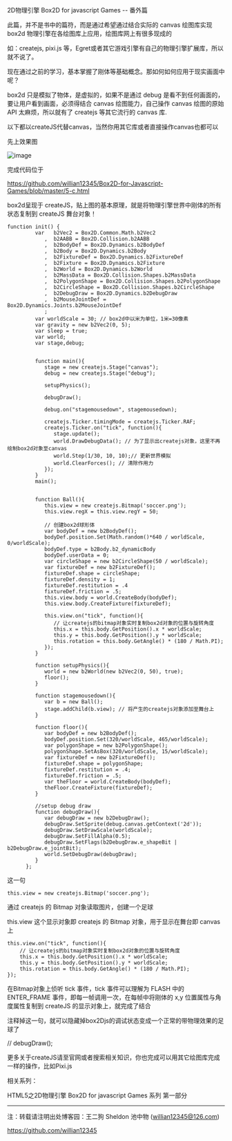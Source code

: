 2D物理引擎 Box2D for javascript Games -- 番外篇

此篇，并不是书中的篇符，而是通过希望通过结合实际的 canvas 绘图库实现 box2d 物理引擎在各绘图库上应用，绘图库网上有很多现成的

如：createjs, pixi.js 等，Egret或者其它游戏引擎有自己的物理引擎扩展库，所以就不说了。

现在通过之前的学习，基本掌握了刚体等基础概念。那如何如何应用于现实画面中呢？

box2d 只是模拟了物体，是虚拟的，如果不是通过 debug 是看不到任何画面的，要让用户看到画面，必须得结合 canvas 绘图能力，自己操作 canvas 绘图的原始 API 太麻烦，所以就有了 createjs 等其它流行的 canvas 库.

以下都以createJS代替canvas，当然你用其它库或者直接操作canvas也都可以

 

先上效果图

![image](https://img2018.cnblogs.com/blog/405426/201902/405426-20190217151129471-1564337733.png)
 

完成代码位于

https://github.com/willian12345/Box2D-for-Javascript-Games/blob/master/5-c.html

 

box2d呈现于 createJS，贴上图的基本原理，就是将物理引擎世界中刚体的所有状态复制到 createJS 舞台对象！

 
```
function init() {
         var   b2Vec2 = Box2D.Common.Math.b2Vec2
            ,  b2AABB = Box2D.Collision.b2AABB
            ,  b2BodyDef = Box2D.Dynamics.b2BodyDef
            ,  b2Body = Box2D.Dynamics.b2Body
            ,  b2FixtureDef = Box2D.Dynamics.b2FixtureDef
            ,  b2Fixture = Box2D.Dynamics.b2Fixture
            ,  b2World = Box2D.Dynamics.b2World
            ,  b2MassData = Box2D.Collision.Shapes.b2MassData
            ,  b2PolygonShape = Box2D.Collision.Shapes.b2PolygonShape
            ,  b2CircleShape = Box2D.Collision.Shapes.b2CircleShape
            ,  b2DebugDraw = Box2D.Dynamics.b2DebugDraw
            ,  b2MouseJointDef =  Box2D.Dynamics.Joints.b2MouseJointDef
            ;
         var worldScale = 30; // box2d中以米为单位，1米=30像素
         var gravity = new b2Vec2(0, 5);
         var sleep = true;
         var world;
         var stage,debug;


         function main(){
            stage = new createjs.Stage("canvas");
            debug = new createjs.Stage("debug");

            setupPhysics();

            debugDraw();

            debug.on("stagemousedown", stagemousedown);

            createjs.Ticker.timingMode = createjs.Ticker.RAF;
            createjs.Ticker.on("tick", function(){
               stage.update();
               world.DrawDebugData(); // 为了显示出createjs对象，这里不再绘制box2d对象至canvas
               world.Step(1/30, 10, 10);// 更新世界模拟
               world.ClearForces(); // 清除作用力
            });
         }
         main();


         function Ball(){
            this.view = new createjs.Bitmap('soccer.png');
            this.view.regX = this.view.regY = 50;

            // 创建box2d球形体
            var bodyDef = new b2BodyDef();
            bodyDef.position.Set(Math.random()*640 / worldScale, 0/worldScale);
            bodyDef.type = b2Body.b2_dynamicBody
            bodyDef.userData = 0;
            var circleShape = new b2CircleShape(50 / worldScale);
            var fixtureDef = new b2FixtureDef();
            fixtureDef.shape = circleShape;
            fixtureDef.density = 1;
            fixtureDef.restitution = .4
            fixtureDef.friction = .5;
            this.view.body = world.CreateBody(bodyDef);
            this.view.body.CreateFixture(fixtureDef);

            this.view.on("tick", function(){
               // 让createjs的bitmap对象实时复制box2d对象的位置与旋转角度
               this.x = this.body.GetPosition().x * worldScale;
               this.y = this.body.GetPosition().y * worldScale;
               this.rotation = this.body.GetAngle() * (180 / Math.PI);
            });
         }
         
         function setupPhysics(){
            world = new b2World(new b2Vec2(0, 50), true);
            floor();  
         }

         function stagemousedown(){
            var b = new Ball();
            stage.addChild(b.view); // 将产生的createjs对象添加至舞台上
         }

         function floor(){
            var bodyDef = new b2BodyDef();
            bodyDef.position.Set(320/worldScale, 465/worldScale);
            var polygonShape = new b2PolygonShape();
            polygonShape.SetAsBox(320/worldScale, 15/worldScale);
            var fixtureDef = new b2FixtureDef();
            fixtureDef.shape = polygonShape;
            fixtureDef.restitution = .4;
            fixtureDef.friction = .5;
            var theFloor = world.CreateBody(bodyDef);
            theFloor.CreateFixture(fixtureDef);
         }

         //setup debug draw
         function debugDraw(){
            var debugDraw = new b2DebugDraw();
            debugDraw.SetSprite(debug.canvas.getContext('2d'));
            debugDraw.SetDrawScale(worldScale);
            debugDraw.SetFillAlpha(0.5);
            debugDraw.SetFlags(b2DebugDraw.e_shapeBit | b2DebugDraw.e_jointBit);
            world.SetDebugDraw(debugDraw);
         }
      };
```
 

这一句

```
this.view = new createjs.Bitmap('soccer.png');
```

通过 createjs 的 Bitmap 对象读取图片，创建一个足球

this.view 这个显示对象即 createjs 的 Bitmap 对象，用于显示在舞台即 canvas 上

```
this.view.on("tick", function(){
    // 让createjs的bitmap对象实时复制box2d对象的位置与旋转角度
    this.x = this.body.GetPosition().x * worldScale;
    this.y = this.body.GetPosition().y * worldScale;
    this.rotation = this.body.GetAngle() * (180 / Math.PI);
});
```

在Bitmap对象上侦听 tick 事件，tick 事件可以理解为 FLASH 中的 ENTER_FRAME 事件，即每一帧调用一次，在每帧中将刚体的 x,y 位置属性与角度属性复制到 createJS 的显示对象上，就完成了结合

 
注释掉这一句，就可以隐藏掉box2Djs的调试状态变成一个正常的带物理效果的足球了

// debugDraw();

 

更多关于createJS请至官网或者搜索相关知识，你也完成可以用其它绘图库完成一样的操作，比如Pixi.js

相关系列：

HTML5之2D物理引擎 Box2D for javascript Games 系列 第一部分

 

----
注：转载请注明出处博客园：王二狗 Sheldon 池中物 (willian12345@126.com)

https://github.com/willian12345